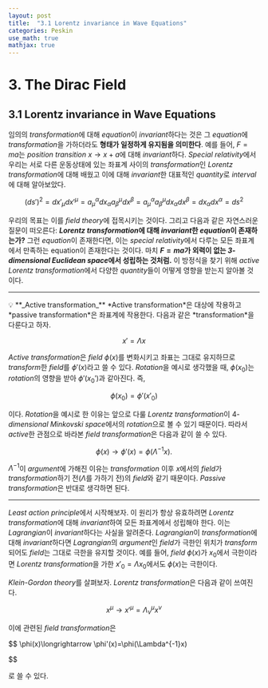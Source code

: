 ```yaml
---
layout: post
title:  "3.1 Lorentz invariance in Wave Equations"
categories: Peskin
use_math: true
mathjax: true
---
```

# 3. The Dirac Field

## 3.1 Lorentz invariance in Wave Equations

임의의 *transformation*에 대해 *equation*이 *invariant*하다는 것은 그 *equation*에 *transformation*을 가하더라도 **형태가 일정하게 유지됨을 의미한다**.  예를 들어, $F=ma$는 *position transition* $x\longrightarrow x+a$에 대해 *invariant*하다. *Special relativity*에서 우리는 서로 다른 운동상태에 있는 좌표계 사이의 *transformation*인 *Lorentz transformation*에 대해 배웠고 이에 대해 *invariant*한 대표적인 *quantity*로 *interval*에 대해 알아보았다.

$$
(ds')^2=dx'_\mu dx'^\mu
=a^\alpha_\mu dx_\alpha
a^\mu_\beta dx^\beta
=a^\alpha_\mu a^\mu_\beta dx_\alpha dx^\beta=dx_\alpha dx^\alpha=ds^2
$$

우리의 목표는 이를 *field theory*에 접목시키는 것이다. 그리고 다음과 같은 자연스러운 질문이 떠오른다: ***Lorentz transformation*에 대해 *invariant*한 *equation*이 존재하는가?** 그런 *equation*이 존재한다면, 이는 *special relativity*에서 다루는 모든 좌표계에서 만족하는 equation이 존재한다는 것이다. 마치 **$F=ma$가 외력이 없는 *3-dimensional Euclidean space*에서 성립하는 것처럼.** 이 방정식을 찾기 위해 *active Lorentz transformation*에서 다양한 *quantity*들이 어떻게 영향을 받는지 알아볼 것이다. 

----------------------------------------
<aside>
💡 **_Active transformation_**
*Active transformation*은 대상에 작용하고 *passive transformation*은 좌표계에 작용한다. 다음과 같은 *transformation*을 다룬다고 하자.

$$
x'=\Lambda x
$$

*Active transformation*은 *field* $\phi(x)$를 변화시키고 좌표는 그대로 유지하므로 *transform*한 *field*를 $\phi'(x)$라고 쓸 수 있다. *Rotation*을 예시로 생각했을 때, $\phi(x_0)$는 *rotation*의 영향을 받아 $\phi'(x_0')$과 같아진다. 즉,

$$
\phi(x_0) = \phi'(x'_0)
$$

이다. *Rotation*을 예시로 한 이유는 앞으로 다룰 *Lorentz transformation*이 4-*dimensional Minkovski space*에서의 *rotation*으로 볼 수 있기 때문이다. 따라서 *active*한 관점으로 바라본 *field transformation*은 다음과 같이 쓸 수 있다.

$$
\phi(x)\longrightarrow \phi'(x)=\phi(\Lambda^{-1} x).
$$

$\Lambda^{-1}$이 *argument*에 가해진 이유는 *transformation* 이후 $x$에서의 *field*가 *transformation*하기 전($\Lambda$를 가하기 전)의 *field*와 같기 때문이다. *Passive transformation*은 반대로 생각하면 된다.
</aside>

----------------------------------------

*Least action principle*에서 시작해보자. 이 원리가 항상 유효하려면 *Lorentz transformation*에 대해 *invariant*하여 모든 좌표계에서 성립해야 한다. 이는 *Lagrangian*이 *invariant*하다는 사실을 알려준다. *Lagrangian*이 *transformation*에 대해 *invariant*하다면 *Lagrangian*의 *argument*인 *field*가 극한인 위치가 *transform*되어도 *field*는 그대로 극한을 유지할 것이다. 예를 들어, *field* $\phi(x)$가 $x_0$에서 극한이라면 *Lorentz transformation*을 가한 $x'_0 = \Lambda x_0$에서도 $\phi(x)$는 극한이다.

*Klein-Gordon theory*를 살펴보자. *Lorentz transformation*은 다음과 같이 쓰여진다.

$$
x^\mu\longrightarrow x'^\mu=\Lambda^\mu_\nu x^\nu
$$

이에 관련된 *field transformation*은

$$
\phi(x)\longrightarrow \phi'(x)=\phi(\Lambda^{-1}x)

$$

로 쓸 수 있다. 